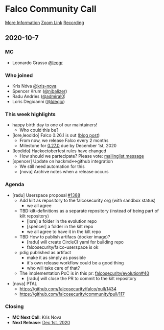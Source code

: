 # Falco Community Call

[More Information](https://github.com/falcosecurity/community)
[Zoom Link](https://zoom.us/my/cncffalcoproject)
[Recording](https://youtu.be/0yzo6i7vNaE)

## 2020-10-7

### MC

- Leonardo Grasso [@leogr](https://github.com/leogr)
 
### Who joined

- Kris Nóva [@kris-nova](https://github.com/kris-nova)
- Spencer Krum ([@nibalizer](https://github.com/nibalizer)) 
- Radu Andries ([@admiral0](https://github.com/admiral0))
- Loris Degioanni ([@ldegio](https://github.com/ldegio))

### This week highlights

- happy birth day to one of our maintainers!
    - Who could this be?
- [lore,leodido] Falco 0.26.1 is out ([blog post](https://falco.org/blog/falco-0-26-1/))
    - From now, we release Falco every 2 months
    - Milestone for [0.27.0](https://github.com/falcosecurity/falco/milestone/13) due by December 1st, 2020
- [leodido] Hackoctoberfest rules have changed
    - How should we partecipate? Please vote: [mailinglist message](https://lists.cncf.io/g/cncf-falco-dev/message/173)
- [spencer] Update on hackmd<->github integration
    - We still need automation for this
    - [nova] Archive notes when a release occurs

### Agenda

- [radu] Userspace proposal [#1388](https://github.com/falcosecurity/falco/pull/1388)
    -  Add kilt as repository to the falcosecurity org (with sandbox status)
        -  we all agree
    -  TBD kilt-definitions as a separate repository (instead of being part of kilt repository)
        -  [lore] a folder in the evolution repo
        -  [spencer] a folder in the kilt repo
        -  we all agree to have it in the kilt repo
    -  TBD How to publish artifacs (docker image)?
        -  [radu] will create CircleCI yaml for building repo
        -  falcosecurity/falco-userspace is ok
    -  pdig published as artifact
        -  make it as simply as possible
        -  it's own release workflow could be a good thing
        -  who will take care of that?
    -  The implementation PoC is in this pr: [falcosecurity/evolution#40](https://github.com/falcosecurity/evolution/pull/40)
        -  [radu] will close the PR to commit to the kilt repository
- [nova] PTAL 
    - https://github.com/falcosecurity/falco/pull/1434
    - https://github.com/falcosecurity/community/pull/117

### Closing

- **MC Next Call**: Kris Nova
- **Next Release**: [Dec 1st, 2020](https://github.com/falcosecurity/falco/milestone/13)
